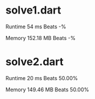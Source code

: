 # solve1.dart

Runtime 54 ms Beats -%

Memory 152.18 MB Beats -%

# solve2.dart

Runtime 20 ms Beats 50.00%

Memory 149.46 MB Beats 50.00%
